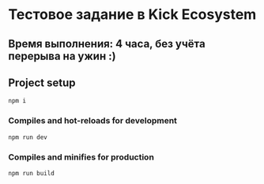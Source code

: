 # Тестовое задание в Kick Ecosystem
## Время выполнения: 4 часа, без учёта перерыва на ужин :)

## Project setup
```
npm i
```

### Compiles and hot-reloads for development
```
npm run dev
```

### Compiles and minifies for production
```
npm run build
```
